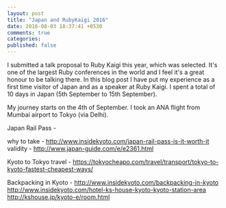 ```yaml
---
layout: post
title: "Japan and RubyKaigi 2016"
date: 2016-08-03 18:37:41 +0530
comments: true
categories: 
published: false
---
```


I submitted a talk proposal to Ruby Kaigi this year, which was selected. It's one of the largest Ruby conferences in the world and I feel it's a great honour to be talking there. In this blog post I have put my experience as a first time visitor of Japan and as a speaker at Ruby Kaigi. I spent a total of 10 days in Japan (5th September to 15th September).

My journey starts on the 4th of September. I took an ANA flight from Mumbai airport to Tokyo (via Delhi).

Japan Rail Pass - 

  why to take - http://www.insidekyoto.com/japan-rail-pass-is-it-worth-it
  validity - http://www.japan-guide.com/e/e2361.html

Kyoto to Tokyo travel - 
  https://tokyocheapo.com/travel/transport/tokyo-to-kyoto-fastest-cheapest-ways/

Backpacking in Kyoto -
  http://www.insidekyoto.com/backpacking-in-kyoto
  http://www.insidekyoto.com/hotel-ks-house-kyoto-kyoto-station-area
  http://kshouse.jp/kyoto-e/room.html